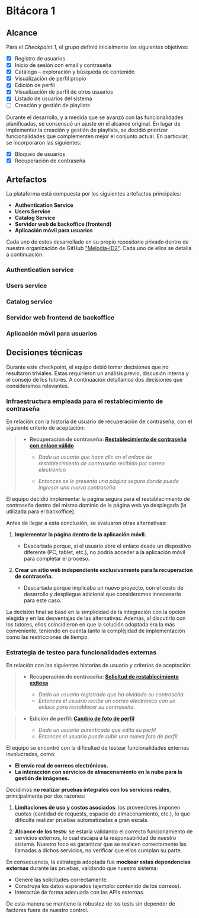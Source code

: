 # Bitácora 1

## Alcance

Para el *Checkpoint 1*, el grupo definió inicialmente los siguientes objetivos:

* [x] Registro de usuarios
* [x] Inicio de sesión con email y contraseña
* [x] Catálogo – exploración y búsqueda de contenido
* [x] Visualización de perfil propio
* [x] Edición de perfil
* [x] Visualización de perfil de otros usuarios
* [x] Listado de usuarios del sistema
* [ ] Creación y gestión de playlists

Durante el desarrollo, y a medida que se avanzó con las funcionalidades planificadas, se consensuó un ajuste en el alcance original. En lugar de implementar la creación y gestión de playlists, se decidió priorizar funcionalidades que complementen mejor el conjunto actual. En particular, se incorporaron las siguientes:

* [x] Bloqueo de usuarios
* [x] Recuperación de contraseña

## Artefactos

La plataforma está compuesta por los siguientes artefactos principales:

* **Authentication Service**
* **Users Service**
* **Catalog Service**
* **Servidor web de backoffice (frontend)**
* **Aplicación móvil para usuarios**

Cada uno de estos desarrollado en su propio repositorio privado dentro de nuestra organización de GitHub ["Melodia-ID2"](https://github.com/Melodia-ID2). Cada uno de ellos se detalla a continuación:

### Authentication service
<!-- 
Componente encargada del proceso de autenticación de un usuario. Abarca responsabilidades como:

* Generación del token JWT de acceso
* Validación del token JWT de acceso
* Generación de un token JWT de recuperación
* Validación del token JWT de recuperación -->
### Users service

### Catalog service

### Servidor web frontend de backoffice

### Aplicación móvil para usuarios

## Decisiones técnicas

Durante este checkpoint, el equipo debió tomar decisiones que no resultaron triviales. Estas requirieron un análisis previo, discusión interna y el consejo de los tutores. A continuación detallamos dos decisiones que consideramos relevantes.

### Infraestructura empleada para el restablecimiento de contraseña

En relación con la historia de usuario de recuperación de contraseña, con el siguiente criterio de aceptación:

>* **Recuperación de contraseña: [Restablecimiento de contraseña con enlace válido](https://ingenieria-del-software-2.github.io/tps/2025/2/tpgrupal/#recuperaci%c3%b3n-de-contrase%c3%b1a:~:text=CA%202%3A%20Restablecimiento%20de%20contrase%C3%B1a%20con%20enlace%20v%C3%A1lido)**
>
>   * *Dado un usuario que hace clic en el enlace de restablecimiento de contraseña recibido por correo electrónico*
>
>   * *Entonces se le presenta una página segura donde puede ingresar una nueva contraseña.*

El equipo decidió implementar la página segura para el restablecimiento de contraseña dentro del mismo dominio de la página web ya desplegada (la utilizada para el backoffice).

Antes de llegar a esta conclusión, se evaluaron otras alternativas:

1. **Implementar la página dentro de la aplicación móvil.**

   * Descartada porque, si el usuario abre el enlace desde un dispositivo diferente (PC, tablet, etc.), no podría acceder a la aplicación móvil para completar el proceso.

2. **Crear un sitio web independiente exclusivamente para la recuperación de contraseña.**

   * Descartada porque implicaba un nuevo proyecto, con el costo de desarrollo y despliegue adicional que consideramos innecesario para este caso.

La decisión final se basó en la simplicidad de la integración con la opción elegida y en las desventajas de las alternativas. Además, al discutirlo con los tutores, ellos coincidieron en que la solución adoptada era la más conveniente, teniendo en cuenta tanto la complejidad de implementación como las restricciones de tiempo.

### Estrategia de testeo para funcionalidades externas

En relación con las siguientes historias de usuario y criterios de aceptación:

>* **Recuperación de contraseña: [Solicitud de restablecimiento exitosa](https://ingenieria-del-software-2.github.io/tps/2025/2/tpgrupal/#recuperaci%c3%b3n-de-contrase%c3%b1a:~:text=Solicitud%20de%20restablecimiento%20de%20contrase%C3%B1a%20exitosa)**
>
>   * *Dado un usuario registrado que ha olvidado su contraseña*
>   * *Entonces el usuario recibe un correo electrónico con un enlace para restablecer su contraseña.*

>* **Edición de perfil: [Cambio de foto de perfil](https://ingenieria-del-software-2.github.io/tps/2025/2/tpgrupal/#recuperaci%c3%b3n-de-contrase%c3%b1a:~:text=Cambio%20de%20foto%20de%20perfil)**
>
>   * *Dado un usuario autenticado que edita su perfil*
>   * *Entonces el usuario puede subir una nueva foto de perfil.*

El equipo se encontró con la dificultad de testear funcionalidades externas involucradas, como:

* **El envío real de correos electrónicos.**
* **La interacción con servicios de almacenamiento en la nube para la gestión de imágenes.**

Decidimos **no realizar pruebas integrales con los servicios reales**, principalmente por dos razones:

1. **Limitaciones de uso y costos asociados**: los proveedores imponen cuotas (cantidad de requests, espacio de almacenamiento, etc.), lo que dificulta realizar pruebas automatizadas a gran escala.

2. **Alcance de los tests**: se estaría validando el correcto funcionamiento de servicios externos, lo cual escapa a la responsabilidad de nuestro sistema. Nuestro foco es garantizar que se realicen correctamente las llamadas a dichos servicios, no verificar que ellos cumplan su parte.

En consecuencia, la estrategia adoptada fue **mockear estas dependencias externas** durante las pruebas, validando que nuestro sistema:

* Genere las solicitudes correctamente.
* Construya los datos esperados (ejemplo: contenido de los correos).
* Interactúe de forma adecuada con las APIs externas.

De esta manera se mantiene la robustez de los tests sin depender de factores fuera de nuestro control.
